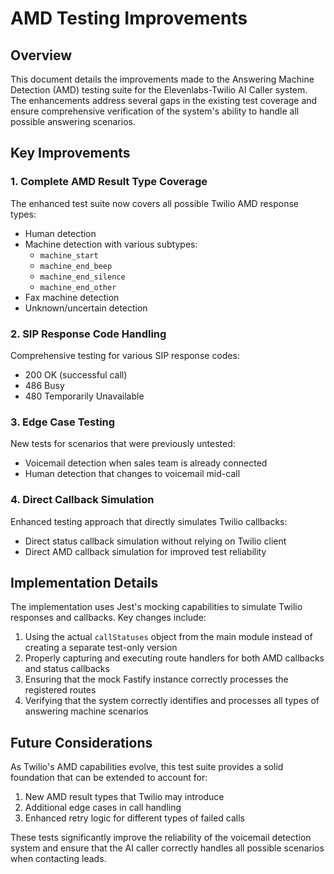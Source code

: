 # AMD Testing Improvements

## Overview

This document details the improvements made to the Answering Machine Detection (AMD) testing suite for the Elevenlabs-Twilio AI Caller system. The enhancements address several gaps in the existing test coverage and ensure comprehensive verification of the system's ability to handle all possible answering scenarios.

## Key Improvements

### 1. Complete AMD Result Type Coverage

The enhanced test suite now covers all possible Twilio AMD response types:

- Human detection
- Machine detection with various subtypes:
  - `machine_start`
  - `machine_end_beep`
  - `machine_end_silence`
  - `machine_end_other`
- Fax machine detection
- Unknown/uncertain detection

### 2. SIP Response Code Handling

Comprehensive testing for various SIP response codes:

- 200 OK (successful call)
- 486 Busy
- 480 Temporarily Unavailable

### 3. Edge Case Testing

New tests for scenarios that were previously untested:

- Voicemail detection when sales team is already connected
- Human detection that changes to voicemail mid-call

### 4. Direct Callback Simulation

Enhanced testing approach that directly simulates Twilio callbacks:

- Direct status callback simulation without relying on Twilio client
- Direct AMD callback simulation for improved test reliability

## Implementation Details

The implementation uses Jest's mocking capabilities to simulate Twilio responses and callbacks. Key changes include:

1. Using the actual `callStatuses` object from the main module instead of creating a separate test-only version
2. Properly capturing and executing route handlers for both AMD callbacks and status callbacks
3. Ensuring that the mock Fastify instance correctly processes the registered routes
4. Verifying that the system correctly identifies and processes all types of answering machine scenarios

## Future Considerations

As Twilio's AMD capabilities evolve, this test suite provides a solid foundation that can be extended to account for:

1. New AMD result types that Twilio may introduce
2. Additional edge cases in call handling
3. Enhanced retry logic for different types of failed calls

These tests significantly improve the reliability of the voicemail detection system and ensure that the AI caller correctly handles all possible scenarios when contacting leads. 
